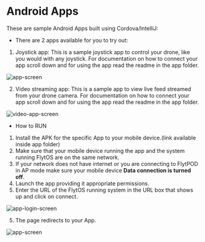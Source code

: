 # Android Apps

These are sample Android Apps built using Cordova/IntelliJ:

* There are 2 apps available for you to try out:
1. Joystick app: This is a sample joystick app to control your drone, like you would with any joystick. For documentation on how to connect your app scroll down and for using the app read the readme in the app folder.

![app-screen](https://cloud.githubusercontent.com/assets/6880872/24093164/74af4bea-0d78-11e7-9a90-760f61dc994a.png)

2. Video streaming app: This is a sample app to view live feed streamed from your drone camera. For documentation on how to connect your app scroll down and for using the app read the readme in the app folder.

![video-app-screen](https://cloud.githubusercontent.com/assets/6880872/24093626/c81df1d0-0d7a-11e7-9ca1-2e7c8a556b58.png)

* How to RUN

1. Install the APK for the specific App to your mobile device.(link available inside app folder)
2. Make sure that your mobile device running the app and the system running FlytOS are on the same network.
3. If your network does not have internet or you are connecting to FlytPOD in AP mode make sure your mobile device **Data connection is turned off**.
3. Launch the app providing it appropriate permissions.
4. Enter the URL of the FlytOS running system in the URL box that shows up and click on connect.

![app-login-screen](https://cloud.githubusercontent.com/assets/6880872/24093372/824b77e6-0d79-11e7-88a4-7b80dc7bca78.png)

5. The page redirects to your App.

![app-screen](https://cloud.githubusercontent.com/assets/6880872/24093164/74af4bea-0d78-11e7-9a90-760f61dc994a.png)
